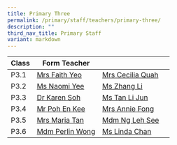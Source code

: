 ```yaml
---
title: Primary Three
permalink: /primary/staff/teachers/primary-three/
description: ""
third_nav_title: Primary Staff
variant: markdown
---
```

| Class | Form Teacher | ||
| -------- | -------- | -------- |-------- |
|P3.1|[Mrs Faith Yeo](mailto:wong_chew_ling@schools.gov.sg)|[Mrs Cecilia Quah](mailto:quah_hue_bin_cecilia@schools.gov.sg)|
|P3.2|[Ms Naomi Yee](mailto:yee_yee_may_naomi@schools.gov.sg)|[Ms Zhang Li](mailto:zhang_li_a@schools.gov.sg)|
|P3.3|[Dr Karen Soh](mailto:soh_karen_jasmine@schools.gov.sg)|[Ms Tan Li Jun](mailto:tan_li_jun@schools.gov.sg)|
|P3.4|[Mr Poh En Kee](mailto:poh_en_kee@schools.gov.sg)|[Mrs Annie Fong](mailto:teo_bee_wah_annie@schools.gov.sg)|
|P3.5|[Mrs Maria Tan](mailto:tan_maria_gostelow@schools.gov.sg)|[Mdm Ng Leh See](mailto:ng_leh_see@schools.gov.sg)|
|P3.6|[Mdm Perlin Wong ](mailto:perlin_astrid_wong@schools.gov.sg)|[Ms Linda Chan ](mailto:chan_pei_chui@schools.gov.sg)|
